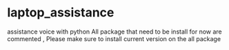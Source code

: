 # laptop_assistance
assistance voice with python
All package that need to be install for now are commented , Please make sure to install current version on the all package
